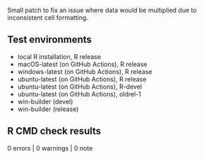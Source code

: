 Small patch to fix an issue where data would be multiplied due to inconsistent cell formatting.

## Test environments
* local R installation, R release
* macOS-latest (on GitHub Actions), R release
* windows-latest (on GitHub Actions), R release
* ubuntu-latest (on GitHub Actions), R release
* ubuntu-latest (on GitHub Actions), R-devel
* ubuntu-latest (on GitHub Actions), oldrel-1
* win-builder (devel)
* win-builder (release)

## R CMD check results

0 errors | 0 warnings | 0 note
